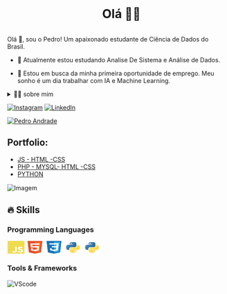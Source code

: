 <!--título-->
<div id="user-content-toc">
  <ul align="center">
    <summary><h1 style="display: inline-block">Olá 🙌🏼 </h1></summary>
</div>

<!-- Presentation -->
<p>
  Olá 👋, sou o Pedro! Um apaixonado estudante de Ciência de Dados do Brasil.

   - 🌱 Atualmente estou estudando Analise De Sistema e Análise de Dados.

   - 🔭 Estou em busca da minha primeira oportunidade de emprego. Meu sonho é um dia trabalhar com IA e Machine Learning.
</p>

<!-- Dropdown -->
<details>
  <summary>👨‍💻 sobre mim</summary>

  - ⚡Gosto de ler, seja mangá ou quadrinhos, além de assistir filmes e jogar! Acredito que nossos interesses pessoais contribuem para uma percepção mais apurada das coisas e para a resolução de problemas. \o/
</details>

<!-- Links -->

[![Instagram](https://img.shields.io/badge/Instagram-E4405F?style=for-the-badge&logo=instagram&logoColor=white)](https://www.instagram.com/pedroandradesales/)
[![LinkedIn](https://img.shields.io/badge/LinkedIn-0077B5?style=for-the-badge&logo=linkedin&logoColor=white)](https://www.linkedin.com/in/pedro-andrade-914795223/)


<!-- GithubStats -->
[![Pedro Andrade](https://github-readme-stats.vercel.app/api?username=anuraghazra)](https://github.com/Pedroandradeproj/github-readme-stats)

<!-- Portfolio -->
## Portfolio:
- [JS - HTML -CSS](https://github.com/Pedroandradeproj/front-end)
- [PHP - MYSQL- HTML -CSS](https://github.com/Pedroandradeproj/PHP)
- [PYTHON](https://github.com/Pedroandradeproj/python.wiki.pedro)


<!-- GIF -->
<p align="left">
  <img align="center" src="https://pixabay.com/gifs/get/gba884e3226603b7e2ef4616a641df9f117d260d6172fdc4efa3a7ef515c10c864eede021c9402e478cb66389c21f1d04_256.gif" alt="Imagem">
</p>

## 🔥 Skills
<!-- Skills: Programming Languages -->
  <div style="flex-basis: 48%;">
    <h3>Programming Languages</h3>
    <img align="center" alt="Js" height="30" width="40" src="https://raw.githubusercontent.com/devicons/devicon/master/icons/javascript/javascript-plain.svg">
    <img align="center" alt="HTML" height="30" width="40" src="https://raw.githubusercontent.com/devicons/devicon/master/icons/html5/html5-original.svg">
    <img align="center" alt="CSS" height="30" width="40" src="https://raw.githubusercontent.com/devicons/devicon/master/icons/css3/css3-original.svg">
    <img align="center" alt="Python" height="30" width="40" src="https://raw.githubusercontent.com/devicons/devicon/master/icons/python/python-original.svg">
    <img align="center" alt="PHP" height="30" width="40" src="https://raw.githubusercontent.com/devicons/devicon/master/icons/python/python-original.svg">
    
  </div>
  
  <!-- Skills: Tools & Frameworks -->
  <div style="flex-basis: 48%;">
    <h3>Tools & Frameworks</h3>
    <img align="center" alt="VScode" height="30" width="40" src="https://cdn.jsdelivr.net/gh/devicons/devicon/icons/vscode/vscode-original.svg">
  </div>
  
  
  
